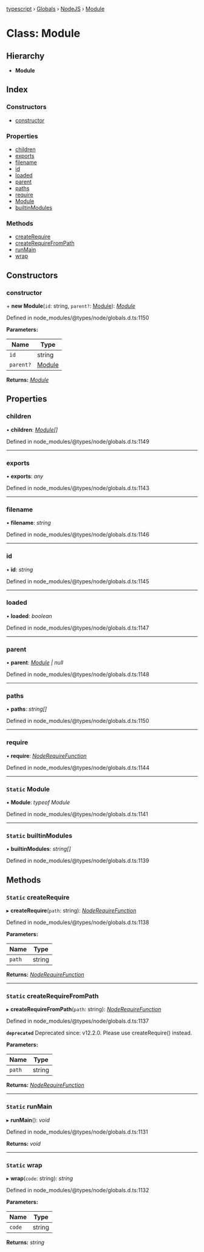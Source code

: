[typescript](../README.md) › [Globals](../globals.md) › [NodeJS](../modules/nodejs.md) › [Module](nodejs.module.md)

# Class: Module

## Hierarchy

* **Module**

## Index

### Constructors

* [constructor](nodejs.module.md#constructor)

### Properties

* [children](nodejs.module.md#children)
* [exports](nodejs.module.md#exports)
* [filename](nodejs.module.md#filename)
* [id](nodejs.module.md#id)
* [loaded](nodejs.module.md#loaded)
* [parent](nodejs.module.md#parent)
* [paths](nodejs.module.md#paths)
* [require](nodejs.module.md#require)
* [Module](nodejs.module.md#static-module)
* [builtinModules](nodejs.module.md#static-builtinmodules)

### Methods

* [createRequire](nodejs.module.md#static-createrequire)
* [createRequireFromPath](nodejs.module.md#static-createrequirefrompath)
* [runMain](nodejs.module.md#static-runmain)
* [wrap](nodejs.module.md#static-wrap)

## Constructors

###  constructor

\+ **new Module**(`id`: string, `parent?`: [Module](nodejs.module.md#static-module)): *[Module](nodejs.module.md)*

Defined in node_modules/@types/node/globals.d.ts:1150

**Parameters:**

Name | Type |
------ | ------ |
`id` | string |
`parent?` | [Module](nodejs.module.md#static-module) |

**Returns:** *[Module](nodejs.module.md)*

## Properties

###  children

• **children**: *[Module](nodejs.module.md)[]*

Defined in node_modules/@types/node/globals.d.ts:1149

___

###  exports

• **exports**: *any*

Defined in node_modules/@types/node/globals.d.ts:1143

___

###  filename

• **filename**: *string*

Defined in node_modules/@types/node/globals.d.ts:1146

___

###  id

• **id**: *string*

Defined in node_modules/@types/node/globals.d.ts:1145

___

###  loaded

• **loaded**: *boolean*

Defined in node_modules/@types/node/globals.d.ts:1147

___

###  parent

• **parent**: *[Module](nodejs.module.md) | null*

Defined in node_modules/@types/node/globals.d.ts:1148

___

###  paths

• **paths**: *string[]*

Defined in node_modules/@types/node/globals.d.ts:1150

___

###  require

• **require**: *[NodeRequireFunction](../interfaces/noderequirefunction.md)*

Defined in node_modules/@types/node/globals.d.ts:1144

___

### `Static` Module

▪ **Module**: *typeof Module*

Defined in node_modules/@types/node/globals.d.ts:1141

___

### `Static` builtinModules

▪ **builtinModules**: *string[]*

Defined in node_modules/@types/node/globals.d.ts:1139

## Methods

### `Static` createRequire

▸ **createRequire**(`path`: string): *[NodeRequireFunction](../interfaces/noderequirefunction.md)*

Defined in node_modules/@types/node/globals.d.ts:1138

**Parameters:**

Name | Type |
------ | ------ |
`path` | string |

**Returns:** *[NodeRequireFunction](../interfaces/noderequirefunction.md)*

___

### `Static` createRequireFromPath

▸ **createRequireFromPath**(`path`: string): *[NodeRequireFunction](../interfaces/noderequirefunction.md)*

Defined in node_modules/@types/node/globals.d.ts:1137

**`deprecated`** Deprecated since: v12.2.0. Please use createRequire() instead.

**Parameters:**

Name | Type |
------ | ------ |
`path` | string |

**Returns:** *[NodeRequireFunction](../interfaces/noderequirefunction.md)*

___

### `Static` runMain

▸ **runMain**(): *void*

Defined in node_modules/@types/node/globals.d.ts:1131

**Returns:** *void*

___

### `Static` wrap

▸ **wrap**(`code`: string): *string*

Defined in node_modules/@types/node/globals.d.ts:1132

**Parameters:**

Name | Type |
------ | ------ |
`code` | string |

**Returns:** *string*
